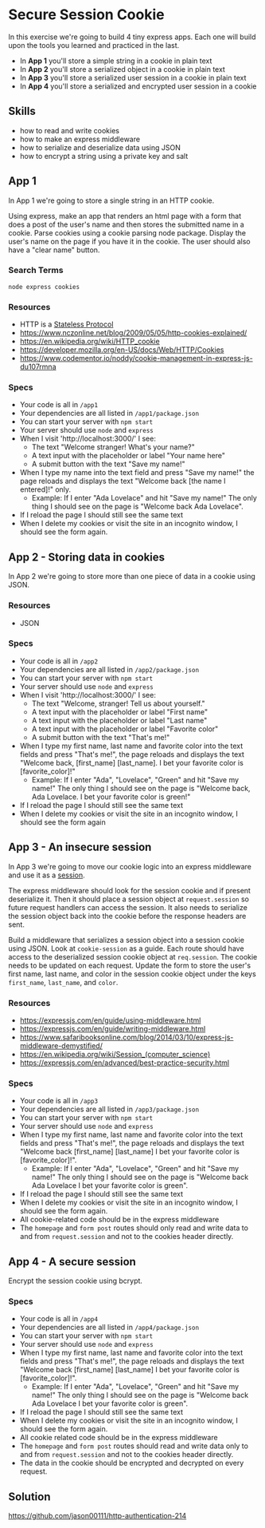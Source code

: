 # Secure Session Cookie

In this exercise we're going to build 4 tiny express apps. Each one will build
upon the tools you learned and practiced in the last.

- In __App 1__ you'll store a simple string in a cookie in plain text
- In __App 2__ you'll store a serialized object in a cookie in plain text
- In __App 3__ you'll store a serialized user session in a cookie in plain text
- In __App 4__ you'll store a serialized and encrypted user session in a cookie

## Skills

- how to read and write cookies
- how to make an express middleware
- how to serialize and deserialize data using JSON
- how to encrypt a string using a private key and salt

## App 1

In App 1 we're going to store a single string in an HTTP cookie.

Using express, make an app that renders an html page with a form that does
a post of the user's name and then stores the submitted name in a cookie. Parse
cookies using a cookie parsing node package. Display the user's name on the
page if you have it in the cookie. The user should also have a "clear name" button.


### Search Terms

```
node express cookies
```

### Resources

- HTTP is a [Stateless Protocol](https://en.wikipedia.org/wiki/Stateless_protocol)
- https://www.nczonline.net/blog/2009/05/05/http-cookies-explained/
- https://en.wikipedia.org/wiki/HTTP_cookie
- https://developer.mozilla.org/en-US/docs/Web/HTTP/Cookies
- https://www.codementor.io/noddy/cookie-management-in-express-js-du107rmna


### Specs

- Your code is all in `/app1`
- Your dependencies are all listed in `/app1/package.json`
- You can start your server with `npm start`
- Your server should use `node` and `express`
- When I visit 'http://localhost:3000/' I see:
  - The text "Welcome stranger! What's your name?"
  - A text input with the placeholder or label "Your name here"
  - A submit button with the text "Save my name!"
- When I type my name into the text field and press "Save my name!" the page reloads and displays the text "Welcome back [the name I entered]!" only.
  - Example: If I enter "Ada Lovelace" and hit "Save my name!" The only thing I should see on the page is "Welcome back Ada Lovelace".
- If I reload the page I should still see the same text
- When I delete my cookies or visit the site in an incognito window, I should see the form again.

## App 2 - Storing data in cookies

In App 2 we're going to store more than one piece of data in a cookie using JSON.

### Resources

- JSON

### Specs

- Your code is all in `/app2`
- Your dependencies are all listed in `/app2/package.json`
- You can start your server with `npm start`
- Your server should use `node` and `express`
- When I visit 'http://localhost:3000/' I see:
  - The text "Welcome, stranger! Tell us about yourself."
  - A text input with the placeholder or label "First name"
  - A text input with the placeholder or label "Last name"
  - A text input with the placeholder or label "Favorite color"
  - A submit button with the text "That's me!"
- When I type my first name, last name and favorite color into the text fields and press "That's me!", the page reloads and displays the text "Welcome back, [first_name] [last_name]. I bet your favorite color is [favorite_color]!"
  - Example: If I enter "Ada", "Lovelace", "Green" and hit "Save my name!" The only thing I should see on the page is "Welcome back, Ada Lovelace. I bet your favorite color is green!"
- If I reload the page I should still see the same text
- When I delete my cookies or visit the site in an incognito window, I should see the form again


## App 3 - An insecure session

In App 3 we're going to move our cookie logic into an express middleware and use it as a [session](https://en.wikipedia.org/wiki/Session_(computer_science)).

The express middleware should look for the session cookie and if present deserialize it. Then it should place a session object at `request.session` so future request handlers can access the session. It also needs to serialize the session object back into the cookie before the response headers are sent.

Build a middleware that serializes a session object into a session cookie using JSON. Look at `cookie-session` as a guide. Each route should have access to the deserialized session cookie object at `req.session`. The cookie needs to be updated on each request. Update the form to store the user's first name, last name, and color in the session cookie object under the keys `first_name`, `last_name`, and `color`.


### Resources

- https://expressjs.com/en/guide/using-middleware.html
- https://expressjs.com/en/guide/writing-middleware.html
- https://www.safaribooksonline.com/blog/2014/03/10/express-js-middleware-demystified/
- https://en.wikipedia.org/wiki/Session_(computer_science)
- https://expressjs.com/en/advanced/best-practice-security.html

### Specs

- Your code is all in `/app3`
- Your dependencies are all listed in `/app3/package.json`
- You can start your server with `npm start`
- Your server should use `node` and `express`
- When I type my first name, last name and favorite color into the text fields and press "That's me!", the page reloads and displays the text "Welcome back [first_name] [last_name] I bet your favorite color is [favorite_color]!".
  - Example: If I enter "Ada", "Lovelace", "Green" and hit "Save my name!" The only thing I should see on the page is "Welcome back Ada Lovelace I bet your favorite color is green".
- If I reload the page I should still see the same text
- When I delete my cookies or visit the site in an incognito window, I should see the form again.
- All cookie-related code should be in the express middleware
- The `homepage` and `form post` routes should only read and write data to and from `request.session` and not to the cookies header directly.


## App 4 - A secure session

Encrypt the session cookie using bcrypt.



### Specs

- Your code is all in `/app4`
- Your dependencies are all listed in `/app4/package.json`
- You can start your server with `npm start`
- Your server should use `node` and `express`
- When I type my first name, last name and favorite color into the text fields and press "That's me!", the page reloads and displays the text "Welcome back [first_name] [last_name] I bet your favorite color is [favorite_color]!".
  - Example: If I enter "Ada", "Lovelace", "Green" and hit "Save my name!" The only thing I should see on the page is "Welcome back Ada Lovelace I bet your favorite color is green".
- If I reload the page I should still see the same text
- When I delete my cookies or visit the site in an incognito window, I should see the form again.
- All cookie related code should be in the express middleware
- The `homepage` and `form post` routes should read and write data only to and from `request.session` and not to the cookies header directly.
- The data in the cookie should be encrypted and decrypted on every request.



## Solution

https://github.com/jason00111/http-authentication-214
